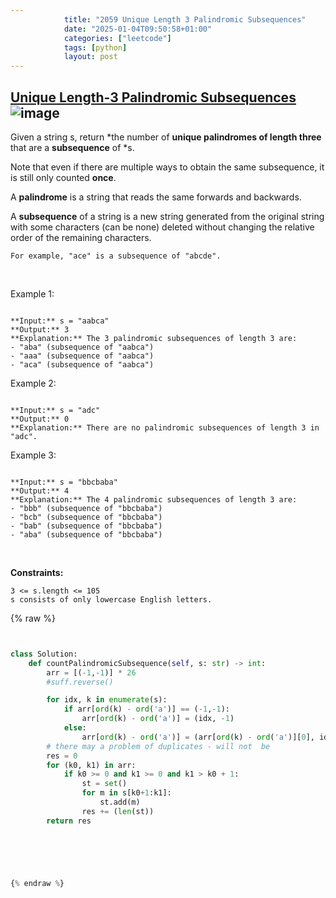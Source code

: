 ```yaml
---
            title: "2059 Unique Length 3 Palindromic Subsequences"
            date: "2025-01-04T09:50:58+01:00"
            categories: ["leetcode"]
            tags: [python]
            layout: post
---
```

            
## [Unique Length-3 Palindromic Subsequences](https://leetcode.com/problems/unique-length-3-palindromic-subsequences) ![image](https://img.shields.io/badge/Difficulty-Medium-orange)

Given a string s, return *the number of **unique palindromes of length three** that are a **subsequence** of *s.

Note that even if there are multiple ways to obtain the same subsequence, it is still only counted **once**.

A **palindrome** is a string that reads the same forwards and backwards.

A **subsequence** of a string is a new string generated from the original string with some characters (can be none) deleted without changing the relative order of the remaining characters.

	For example, "ace" is a subsequence of "abcde".

 

Example 1:

```

**Input:** s = "aabca"
**Output:** 3
**Explanation:** The 3 palindromic subsequences of length 3 are:
- "aba" (subsequence of "aabca")
- "aaa" (subsequence of "aabca")
- "aca" (subsequence of "aabca")

```

Example 2:

```

**Input:** s = "adc"
**Output:** 0
**Explanation:** There are no palindromic subsequences of length 3 in "adc".

```

Example 3:

```

**Input:** s = "bbcbaba"
**Output:** 4
**Explanation:** The 4 palindromic subsequences of length 3 are:
- "bbb" (subsequence of "bbcbaba")
- "bcb" (subsequence of "bbcbaba")
- "bab" (subsequence of "bbcbaba")
- "aba" (subsequence of "bbcbaba")

```

 

**Constraints:**

	3 <= s.length <= 105
	s consists of only lowercase English letters.

{% raw %}


```python


class Solution:
    def countPalindromicSubsequence(self, s: str) -> int:
        arr = [(-1,-1)] * 26
        #suff.reverse()

        for idx, k in enumerate(s):
            if arr[ord(k) - ord('a')] == (-1,-1):
                arr[ord(k) - ord('a')] = (idx, -1)
            else:
                arr[ord(k) - ord('a')] = (arr[ord(k) - ord('a')][0], idx)
        # there may a problem of duplicates - will not  be
        res = 0
        for (k0, k1) in arr:
            if k0 >= 0 and k1 >= 0 and k1 > k0 + 1:
                st = set()
                for m in s[k0+1:k1]:
                    st.add(m)
                res += (len(st))
        return res



        


{% endraw %}
```

